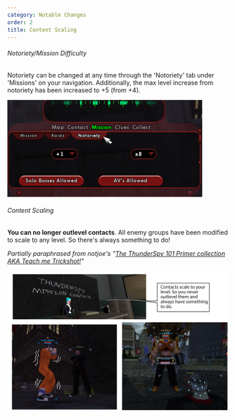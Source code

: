 ```yaml
---
category: Notable Changes
order: 2
title: Content Scaling
---
```

###### *Notoriety/Mission Difficulty*

Notoriety can be changed at any time through the 'Notoriety' tab under 'Missions' on your navigation. Additionally, the max level increase from notoriety has been increased to +5 (from +4).

![](/img/uploads/coxg_runxomdgvw.png)

###### Content Scaling

**You can no longer outlevel contacts**. All enemy groups have been modified to scale to any level. So there's always something to do!



*Partially paraphrased from notjoe's "[The ThunderSpy 101 Primer collection AKA Teach me Trickshot!](https://thunderspygaming.boards.net/thread/71/thunderspy-primer-collection-teach-trickshot)"*

![](/img/uploads/51320887186_1a743f7c86_k.jpg)